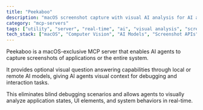 ```yaml
---
title: "Peekaboo"
description: "macOS screenshot capture with visual AI analysis for AI agents."
category: "mcp-servers"
tags: ["utility", "server", "real-time", "ai", "visual analysis", "screenshot capture"]
tech_stack: ["macOS", "Computer Vision", "AI Models", "Screenshot APIs", "Visual Question Answering"]
---
```


Peekaboo is a macOS-exclusive MCP server that enables AI agents to capture screenshots of applications or the entire system. 

It provides optional visual question answering capabilities through local or remote AI models, giving AI agents visual context for debugging and interaction tasks. 

This eliminates blind debugging scenarios and allows agents to visually analyze application states, UI elements, and system behaviors in real-time.